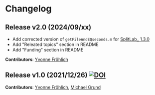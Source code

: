 # Changelog


## Release v2.0 (2024/09/xx)

- Add corrected version of `getFileAndEQseconds.m` for [SplitLab_ 1.3.0](https://github.com/nmcreasy/SplitLab1.3.0)
- Add "Releated topics" section in README
- Add "Funding" section in README

**Contributors**: [Yvonne Fröhlich](https://github.com/yvonnefroehlich)


## Release v1.0 (2021/12/26) [![DOI](https://zenodo.org/badge/427954259.svg)](https://zenodo.org/badge/latestdoi/427954259)

**Contributors**: [Yvonne Fröhlich](https://github.com/yvonnefroehlich), [Michael Grund](https://github.com/michaelgrund)
